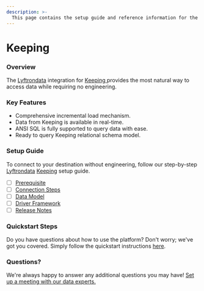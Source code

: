```yaml
---
description: >-
  This page contains the setup guide and reference information for the Keeping source connector.
---
```


# Keeping

### Overview

The [Lyftrondata](https://www.lyftrondata.com/) integration for [Keeping](https://www.lyftrondata.com/integration/keeping/)[ ](https://www.lyftrondata.com/integration/keeping/)provides the most natural way to access data while requiring no engineering.

### Key Features

* Comprehensive incremental load mechanism.
* Data from Keeping is available in real-time.&#x20;
* ANSI SQL is fully supported to query data with ease.
* Ready to query Keeping relational schema model.

### Setup Guide

To connect to your destination without engineering, follow our step-by-step [Lyftrondata](https://www.lyftrondata.com/)  [Keeping](https://www.lyftrondata.com/integration/keeping/) setup guide.

* [ ] [Prerequisite](../../business-analytics/keeping/prerequisite.md)
* [ ] [Connection Steps](../../business-analytics/keeping/connection-steps.md)
* [ ] [Data Model](../../business-analytics/keeping/data-model/)
* [ ] [Driver Framework](../../business-analytics/keeping/driver-framework/)
* [ ] [Release Notes](../../business-analytics/keeping/release-notes.md)

### Quickstart Steps

Do you have questions about how to use the platform? Don't worry; we've got you covered. Simply follow the quickstart instructions [here](../../../quickstart-steps.md).

### Questions? <a href="#questions" id="questions"></a>

We're always happy to answer any additional questions you may have! [Set up a meeting with our data experts.](https://www.lyftrondata.com/book-a-meeting/)

